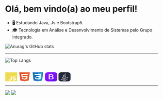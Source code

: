 # Olá, bem vindo(a) ao meu perfil!

- 🖥️ Estudando Java, Js e Bootstrap5.
- 🎓 Tecnologia em Análise e Desenvolvimento de Sistemas pelo Grupo Integrado.

<div>
  
![Anurag's GitHub stats](https://github-readme-stats.vercel.app/api?username=gabrieldebarross&show_icons=true&theme=dark)

</div>

---
<div>
  
![Top Langs](https://github-readme-stats.vercel.app/api/top-langs/?username=gabrieldebarross&layout=compact)

</div>

<div style="display: inline_block"><br>
  <img align="center" alt="GabrielB-Js" height="30" width="40" src="https://raw.githubusercontent.com/devicons/devicon/master/icons/javascript/javascript-plain.svg">
  <img align="center" alt="GabrielB-HTML" height="30" width="40" src="https://raw.githubusercontent.com/devicons/devicon/master/icons/html5/html5-original.svg">
  <img align="center" alt="GabrielB-Css" height="30" width="40" src="https://raw.githubusercontent.com/devicons/devicon/master/icons/css3/css3-original.svg">
  <img align="center" alt="GabrielB-Bootstrap" height="30" width="40" src="https://github.com/tandpfun/skill-icons/blob/main/icons/Bootstrap.svg">
  <img align="center" alt="GabrielB-Java" height="30" width="40" src="https://github.com/tandpfun/skill-icons/blob/main/icons/Java-Dark.svg">
</div>


---
   
<div> 
  <a href = "mailto:gabrieldebarros_@hotmail.com"><img src="https://img.shields.io/badge/-Gmail-%23333?style=for-the-badge&logo=gmail&logoColor=white" target="_blank"></a>
  <a href="https://www.linkedin.com/in/gabrieldebarros/" target="_blank"><img src="https://img.shields.io/badge/-LinkedIn-%230077B5?style=for-the-badge&logo=linkedin&logoColor=white" target="_blank"></a> 
  
</div>
